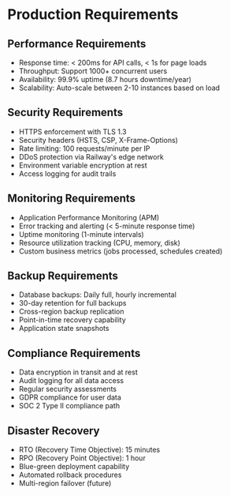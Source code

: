 # Production Requirements

## Performance Requirements
- Response time: < 200ms for API calls, < 1s for page loads
- Throughput: Support 1000+ concurrent users
- Availability: 99.9% uptime (8.7 hours downtime/year)
- Scalability: Auto-scale between 2-10 instances based on load

## Security Requirements
- HTTPS enforcement with TLS 1.3
- Security headers (HSTS, CSP, X-Frame-Options)
- Rate limiting: 100 requests/minute per IP
- DDoS protection via Railway's edge network
- Environment variable encryption at rest
- Access logging for audit trails

## Monitoring Requirements
- Application Performance Monitoring (APM)
- Error tracking and alerting (< 5-minute response time)
- Uptime monitoring (1-minute intervals)
- Resource utilization tracking (CPU, memory, disk)
- Custom business metrics (jobs processed, schedules created)

## Backup Requirements
- Database backups: Daily full, hourly incremental
- 30-day retention for full backups
- Cross-region backup replication
- Point-in-time recovery capability
- Application state snapshots

## Compliance Requirements
- Data encryption in transit and at rest
- Audit logging for all data access
- Regular security assessments
- GDPR compliance for user data
- SOC 2 Type II compliance path

## Disaster Recovery
- RTO (Recovery Time Objective): 15 minutes
- RPO (Recovery Point Objective): 1 hour
- Blue-green deployment capability
- Automated rollback procedures
- Multi-region failover (future)